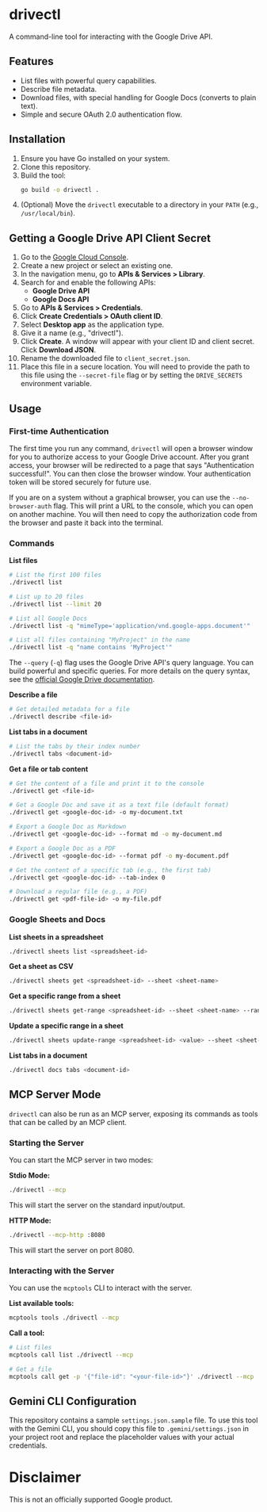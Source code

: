 # drivectl

A command-line tool for interacting with the Google Drive API.

## Features

*   List files with powerful query capabilities.
*   Describe file metadata.
*   Download files, with special handling for Google Docs (converts to plain text).
*   Simple and secure OAuth 2.0 authentication flow.

## Installation

1.  Ensure you have Go installed on your system.
2.  Clone this repository.
3.  Build the tool:
    ```bash
    go build -o drivectl .
    ```
4.  (Optional) Move the `drivectl` executable to a directory in your `PATH` (e.g., `/usr/local/bin`).

## Getting a Google Drive API Client Secret

1.  Go to the [Google Cloud Console](https://console.cloud.google.com/).
2.  Create a new project or select an existing one.
3.  In the navigation menu, go to **APIs & Services > Library**.
4.  Search for and enable the following APIs:
    *   **Google Drive API**
    *   **Google Docs API**
5.  Go to **APIs & Services > Credentials**.
6.  Click **Create Credentials > OAuth client ID**.
7.  Select **Desktop app** as the application type.
8.  Give it a name (e.g., "drivectl").
9.  Click **Create**. A window will appear with your client ID and client secret. Click **Download JSON**.
10. Rename the downloaded file to `client_secret.json`.
11. Place this file in a secure location. You will need to provide the path to this file using the `--secret-file` flag or by setting the `DRIVE_SECRETS` environment variable.

## Usage

### First-time Authentication

The first time you run any command, `drivectl` will open a browser window for you to authorize access to your Google Drive account. After you grant access, your browser will be redirected to a page that says "Authentication successful!". You can then close the browser window. Your authentication token will be stored securely for future use.

If you are on a system without a graphical browser, you can use the `--no-browser-auth` flag. This will print a URL to the console, which you can open on another machine. You will then need to copy the authorization code from the browser and paste it back into the terminal.

### Commands

**List files**

```bash
# List the first 100 files
./drivectl list

# List up to 20 files
./drivectl list --limit 20

# List all Google Docs
./drivectl list -q "mimeType='application/vnd.google-apps.document'"

# List all files containing "MyProject" in the name
./drivectl list -q "name contains 'MyProject'"
```

The `--query` (`-q`) flag uses the Google Drive API's query language. You can build powerful and specific queries. For more details on the query syntax, see the [official Google Drive documentation](https://developers.google.com/drive/api/v3/search-files).

**Describe a file**

```bash
# Get detailed metadata for a file
./drivectl describe <file-id>
```

**List tabs in a document**

```bash
# List the tabs by their index number
./drivectl tabs <document-id>
```

**Get a file or tab content**

```bash
# Get the content of a file and print it to the console
./drivectl get <file-id>

# Get a Google Doc and save it as a text file (default format)
./drivectl get <google-doc-id> -o my-document.txt

# Export a Google Doc as Markdown
./drivectl get <google-doc-id> --format md -o my-document.md

# Export a Google Doc as a PDF
./drivectl get <google-doc-id> --format pdf -o my-document.pdf

# Get the content of a specific tab (e.g., the first tab)
./drivectl get <google-doc-id> --tab-index 0

# Download a regular file (e.g., a PDF)
./drivectl get <pdf-file-id> -o my-file.pdf
```

### Google Sheets and Docs

**List sheets in a spreadsheet**

```bash
./drivectl sheets list <spreadsheet-id>
```

**Get a sheet as CSV**

```bash
./drivectl sheets get <spreadsheet-id> --sheet <sheet-name>
```

**Get a specific range from a sheet**

```bash
./drivectl sheets get-range <spreadsheet-id> --sheet <sheet-name> --range <A1-notation>
```

**Update a specific range in a sheet**

```bash
./drivectl sheets update-range <spreadsheet-id> <value> --sheet <sheet-name> --range <A1-notation>
```

**List tabs in a document**

```bash
./drivectl docs tabs <document-id>
```


## MCP Server Mode

`drivectl` can also be run as an MCP server, exposing its commands as tools that can be called by an MCP client.

### Starting the Server

You can start the MCP server in two modes:

**Stdio Mode:**

```bash
./drivectl --mcp
```

This will start the server on the standard input/output.

**HTTP Mode:**

```bash
./drivectl --mcp-http :8080
```

This will start the server on port 8080.

### Interacting with the Server

You can use the `mcptools` CLI to interact with the server.

**List available tools:**

```bash
mcptools tools ./drivectl --mcp
```

**Call a tool:**

```bash
# List files
mcptools call list ./drivectl --mcp

# Get a file
mcptools call get -p '{"file-id": "<your-file-id>"}' ./drivectl --mcp
```

## Gemini CLI Configuration

This repository contains a sample `settings.json.sample` file. To use this tool with the Gemini CLI, you should copy this file to `.gemini/settings.json` in your project root and replace the placeholder values with your actual credentials.



# Disclaimer

This is not an officially supported Google product.